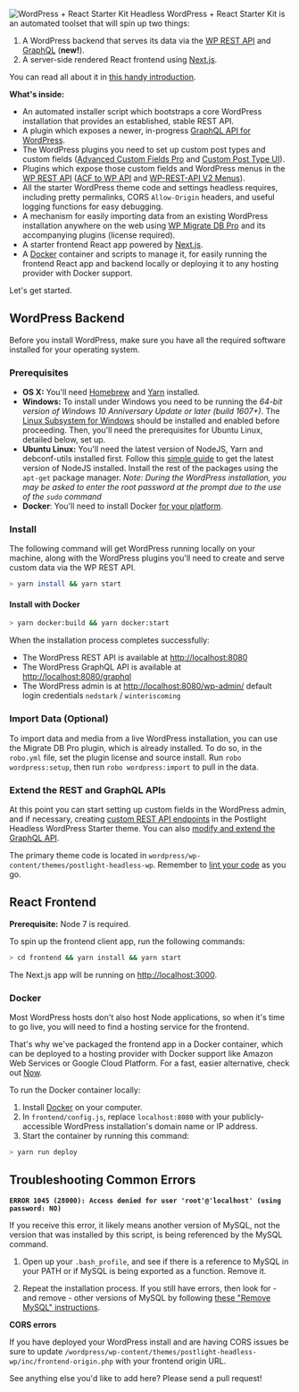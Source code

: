 ![WordPress + React Starter Kit](frontend/static/images/wordpress-plus-react-header.png)
Headless WordPress + React Starter Kit is an automated toolset that will spin up two things:

1.  A WordPress backend that serves its data via the [WP REST API](https://developer.wordpress.org/rest-api/) and [GraphQL](http://graphql.org/) (**new!**).
2.  A server-side rendered React frontend using [Next.js](https://github.com/zeit/next.js/).

You can read all about it in [this handy introduction](https://trackchanges.postlight.com/introducing-postlights-wordpress-react-starter-kit-a61e2633c48c).

**What's inside:**

*   An automated installer script which bootstraps a core WordPress installation that provides an established, stable REST API.
*   A plugin which exposes a newer, in-progress [GraphQL API for WordPress](https://wpgraphql.com/).
*   The WordPress plugins you need to set up custom post types and custom fields ([Advanced Custom Fields Pro](https://www.advancedcustomfields.com/) and [Custom Post Type UI](https://wordpress.org/plugins/custom-post-type-ui/)).
*   Plugins which expose those custom fields and WordPress menus in the [WP REST API](https://developer.wordpress.org/rest-api/) ([ACF to WP API](https://wordpress.org/plugins/acf-to-wp-api/) and [WP-REST-API V2 Menus](https://wordpress.org/plugins/wp-rest-api-v2-menus/)).
*   All the starter WordPress theme code and settings headless requires, including pretty permalinks, CORS `Allow-Origin` headers, and useful logging functions for easy debugging.
*   A mechanism for easily importing data from an existing WordPress installation anywhere on the web using [WP Migrate DB Pro](https://deliciousbrains.com/wp-migrate-db-pro/) and its accompanying plugins (license required).
*   A starter frontend React app powered by [Next.js](https://learnnextjs.com/).
*   A [Docker](https://www.docker.com/) container and scripts to manage it, for easily running the frontend React app and backend locally or deploying it to any hosting provider with Docker support.

Let's get started.

## WordPress Backend

Before you install WordPress, make sure you have all the required software installed for your operating system.

### Prerequisites

*   **OS X:** You'll need [Homebrew](https://brew.sh/) and [Yarn](https://yarnpkg.com/en/) installed.
*   **Windows:** To install under Windows you need to be running the _64-bit version of Windows 10 Anniversary Update or later (build 1607+)_. The [Linux Subsystem for Windows](https://msdn.microsoft.com/en-us/commandline/wsl/install_guide) should be installed and enabled before proceeding. Then, you'll need the prerequisites for Ubuntu Linux, detailed below, set up.
*   **Ubuntu Linux:** You'll need the latest version of NodeJS, Yarn and debconf-utils installed first. Follow this [simple guide](https://nodejs.org/en/download/package-manager/#debian-and-ubuntu-based-linux-distributions) to get the latest version of NodeJS installed. Install the rest of the packages using the `apt-get` package manager. _Note: During the WordPress installation, you may be asked to enter the root password at the prompt due to the use of the `sudo` command_
*   **Docker**: You'll need to install Docker [for your platform](https://www.docker.com/community-edition).

### Install

The following command will get WordPress running locally on your machine, along with the WordPress plugins you'll need to create and serve custom data via the WP REST API.

```zsh
> yarn install && yarn start
```

#### Install with Docker

```zsh
> yarn docker:build && yarn docker:start
```

When the installation process completes successfully:

*   The WordPress REST API is available at [http://localhost:8080](http://localhost:8080)
*   The WordPress GraphQL API is available at [http://localhost:8080/graphql](http://localhost:8080/graphql)
*   The WordPress admin is at [http://localhost:8080/wp-admin/](http://localhost:8080/wp-admin/) default login credentials `nedstark` / `winteriscoming`

### Import Data (Optional)

To import data and media from a live WordPress installation, you can use the Migrate DB Pro plugin, which is already installed. To do so, in the `robo.yml` file, set the plugin license and source install. Run `robo wordpress:setup`, then run `robo wordpress:import` to pull in the data.

### Extend the REST and GraphQL APIs

At this point you can start setting up custom fields in the WordPress admin, and if necessary, creating [custom REST API endpoints](https://developer.wordpress.org/rest-api/extending-the-rest-api/adding-custom-endpoints/) in the Postlight Headless WordPress Starter theme. You can also [modify and extend the GraphQL API](https://wpgraphql.com/docs/getting-started/about).

The primary theme code is located in `wordpress/wp-content/themes/postlight-headless-wp`. Remember to [lint your code](README-linting.md) as you go.

## React Frontend

**Prerequisite:** Node 7 is required.

To spin up the frontend client app, run the following commands:

```zsh
> cd frontend && yarn install && yarn start
```

The Next.js app will be running on [http://localhost:3000](http://localhost:3000).

### Docker

Most WordPress hosts don't also host Node applications, so when it's time to go live, you will need to find a hosting service for the frontend.

That's why we've packaged the frontend app in a Docker container, which can be deployed to a hosting provider with Docker support like Amazon Web Services or Google Cloud Platform. For a fast, easier alternative, check out [Now](https://zeit.co/now).

To run the Docker container locally:

1.  Install [Docker](https://www.docker.com/) on your computer.
2.  In `frontend/config.js`, replace `localhost:8080` with your publicly-accessible WordPress installation's domain name or IP address.
3.  Start the container by running this command:

```zsh
> yarn run deploy
```

## Troubleshooting Common Errors

**`ERROR 1045 (28000): Access denied for user 'root'@'localhost' (using password: NO)`**

If you receive this error, it likely means another version of MySQL, not the version that was installed by this script, is being referenced by the MySQL command.

1.  Open up your `.bash_profile`, and see if there is a reference to MySQL in your PATH or if MySQL is being exported as a function. Remove it.

2.  Repeat the installation process. If you still have errors, then look for - and remove - other versions of MySQL by following [these "Remove MySQL" instructions](https://coderwall.com/p/os6woq/uninstall-all-those-broken-versions-of-mysql-and-re-install-it-with-brew-on-mac-mavericks).

**CORS errors**

If you have deployed your WordPress install and are having CORS issues be sure to update `/wordpress/wp-content/themes/postlight-headless-wp/inc/frontend-origin.php` with your frontend origin URL.

See anything else you'd like to add here? Please send a pull request!
